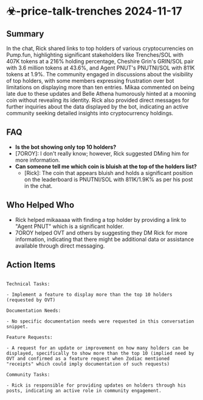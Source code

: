 # ☣-price-talk-trenches 2024-11-17

## Summary

In the chat, Rick shared links to top holders of various cryptocurrencies on Pump.fun, highlighting significant
stakeholders like Trenches/SOL with 407K tokens at a 216% holding percentage, Cheshire Grin's GRIN/SOL pair with 3.6
million tokens at 43.6%, and Agent PNUT's PNUTNI/SOL with 811K tokens at 1.9%. The community engaged in discussions
about the visibility of top holders, with some members expressing frustration over bot limitations on displaying more
than ten entries. Mikaa commented on being late due to these updates and Belle Athena humorously hinted at a mooning
coin without revealing its identity. Rick also provided direct messages for further inquiries about the data displayed
by the bot, indicating an active community seeking detailed insights into cryptocurrency holdings.

## FAQ

- **Is the bot showing only top 10 holders?**
- [7OROY]: I don't really know; however, Rick suggested DMing him for more information.
- **Can someone tell me which coin is bluish at the top of the holders list?**
    - [Rick]: The coin that appears bluish and holds a significant position on the leaderboard is PNUTNI/SOL with
      811K/1.9K% as per his post in the chat.

## Who Helped Who

- Rick helped mikaaaaa with finding a top holder by providing a link to "Agent PNUT" which is a significant holder.
- 7OROY helped OVT and others by suggesting they DM Rick for more information, indicating that there might be additional data or assistance available through direct messaging.

## Action Items

```

Technical Tasks:

- Implement a feature to display more than the top 10 holders (requested by OVT)

Documentation Needs:

- No specific documentation needs were requested in this conversation snippet.

Feature Requests:

- A request for an update or improvement on how many holders can be displayed, specifically to show more than the top 10 (implied need by OVT and confirmed as a feature request when Zodiac mentioned "receipts" which could imply documentation of such requests)

Community Tasks:

- Rick is responsible for providing updates on holders through his posts, indicating an active role in community engagement.

```
